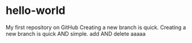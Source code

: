 # hello-world
My first repository on GitHub
Creating a new branch is quick.
Creating a new branch is quick AND simple.
add AND delete
aaaaa


